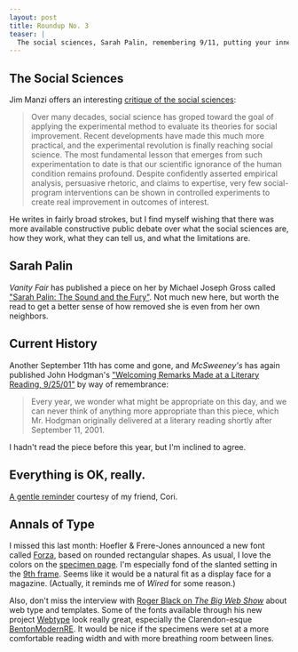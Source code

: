 ```yaml
---
layout: post
title: Roundup No. 3
teaser: |
  The social sciences, Sarah Palin, remembering 9/11, putting your inner and outer monsters in perspective, H&FJ's Forza, Roger Black on web fonts.
---
```


## The Social Sciences

Jim Manzi offers an interesting [critique of the social sciences](http://www.city-journal.org/printable.php?id=6330):

> Over many decades, social science has groped toward the goal of applying the experimental method to evaluate its theories for social improvement. Recent developments have made this much more practical, and the experimental revolution is finally reaching social science. The most fundamental lesson that emerges from such experimentation to date is that our scientific ignorance of the human condition remains profound. Despite confidently asserted empirical analysis, persuasive rhetoric, and claims to expertise, very few social-program interventions can be shown in controlled experiments to create real improvement in outcomes of interest.

He writes in fairly broad strokes, but I find myself wishing that there was more available constructive public debate over what the social sciences are, how they work, what they can tell us, and what the limitations are.

## Sarah Palin

<cite>Vanity Fair</cite> has published a piece on her by Michael Joseph Gross called ["Sarah Palin: The Sound and the Fury"](http://www.vanityfair.com/politics/features/2010/10/sarah-palin-201010?printable=true&currentPage=1). Not much new here, but worth the read to get a better sense of how removed she is even from her own neighbors.

## Current History

Another September 11th has come and gone, and <cite>McSweeney's</cite> has again published John Hodgman's ["Welcoming Remarks Made at a Literary Reading, 9/25/01"](http://www.mcsweeneys.net/2010/9/11hodgman.html) by way of remembrance:

> Every year, we wonder what might be appropriate on this day, and we can never think of anything more appropriate than this piece, which Mr. Hodgman originally delivered at a literary reading shortly after September 11, 2001.

I hadn't read the piece before this year, but I'm inclined to agree.

## Everything is OK, really.

[A gentle reminder](http://www.viruscomix.com/monstrepancies.jpg) courtesy of my friend, Cori.

## Annals of Type

I missed this last month: Hoefler & Frere-Jones announced a new font called [Forza](http://www.typography.com/ask/showBlog.php?blogID=247), based on rounded rectangular shapes. As usual, I love the colors on the [specimen page](http://www.typography.com/fonts/font_overview.php?productLineID=100041). I'm especially fond of the slanted setting in the [9th frame](http://www.typography.com/images/overviewPageImages/forza_09.png). Seems like it would be a natural fit as a display face for a magazine. (Actually, it reminds me of <cite>Wired</cite> for some reason.)

Also, don't miss the interview with [Roger Black on <cite>The Big Web Show</cite>](http://5by5.tv/bigwebshow/18) about web type and templates. Some of the fonts available through his new project [Webtype](http://www.webtype.com/) look really great, especially the Clarendon-esque [BentonModernRE](http://www.webtype.com/font/bentonmodernre-family/). It would be nice if the specimens were set at a more comfortable reading width and with more breathing room between lines.
